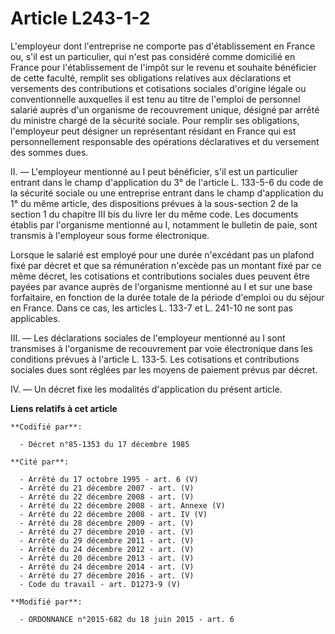 # Article L243-1-2

L'employeur dont l'entreprise ne comporte pas d'établissement en France ou, s'il est un particulier, qui n'est pas considéré
comme domicilié en France pour l'établissement de l'impôt sur le revenu et souhaite bénéficier de cette faculté, remplit ses
obligations relatives aux déclarations et versements des contributions et cotisations sociales d'origine légale ou
conventionnelle auxquelles il est tenu au titre de l'emploi de personnel salarié auprès d'un organisme de recouvrement
unique, désigné par arrêté du ministre chargé de la sécurité sociale. Pour remplir ses obligations, l'employeur peut désigner
un représentant résidant en France qui est personnellement responsable des opérations déclaratives et du versement des sommes
dues. 

II. ― L'employeur mentionné au I peut bénéficier, s'il est un particulier entrant dans le champ d'application du 3° de
l'article L. 133-5-6 du code de la sécurité sociale ou une entreprise entrant dans le champ d'application du 1° du même
article, des dispositions prévues à la sous-section 2 de la section 1 du chapitre III bis du livre Ier du même code. Les
documents établis par l'organisme mentionné au I, notamment le bulletin de paie, sont transmis à l'employeur sous forme
électronique.

Lorsque le salarié est employé pour une durée n'excédant pas un plafond fixé par décret et que sa rémunération n'excède pas
un montant fixé par ce même décret, les cotisations et contributions sociales dues peuvent être payées par avance auprès de
l'organisme mentionné au I et sur une base forfaitaire, en fonction de la durée totale de la période d'emploi ou du séjour en
France. Dans ce cas, les articles L. 133-7 et L. 241-10 ne sont pas applicables. 

III. ― Les déclarations sociales de l'employeur mentionné au I sont transmises à l'organisme de recouvrement par voie
électronique dans les conditions prévues à l'article L. 133-5. Les cotisations et contributions sociales dues sont réglées
par les moyens de paiement prévus par décret. 

IV. ― Un décret fixe les modalités d'application du présent article.

**Liens relatifs à cet article**

	**Codifié par**:

	  - Décret n°85-1353 du 17 décembre 1985

	**Cité par**:

	  - Arrêté du 17 octobre 1995 - art. 6 (V)
	  - Arrêté du 21 décembre 2007 - art. (V)
	  - Arrêté du 22 décembre 2008 - art. (V)
	  - Arrêté du 22 décembre 2008 - art. Annexe (V)
	  - Arrêté du 22 décembre 2008 - art. IV (V)
	  - Arrêté du 28 décembre 2009 - art. (V)
	  - Arrêté du 27 décembre 2010 - art. (V)
	  - Arrêté du 29 décembre 2011 - art. (V)
	  - Arrêté du 24 décembre 2012 - art. (V)
	  - Arrêté du 20 décembre 2013 - art. (V)
	  - Arrêté du 24 décembre 2014 - art. (V)
	  - Arrêté du 27 décembre 2016 - art. (V)
	  - Code du travail - art. D1273-9 (V)

	**Modifié par**:

	  - ORDONNANCE n°2015-682 du 18 juin 2015 - art. 6
